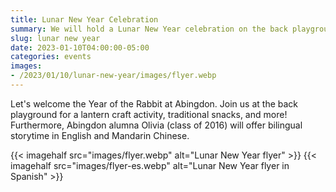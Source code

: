 ```yaml
--- 
title: Lunar New Year Celebration
summary: We will hold a Lunar New Year celebration on the back playground on Sunday, January 28.
slug: lunar new year
date: 2023-01-10T04:00:00-05:00
categories: events
images: 
- /2023/01/10/lunar-new-year/images/flyer.webp
---
```


Let's welcome the Year of the Rabbit at Abingdon. Join us at the back playground for a lantern craft activity, traditional snacks, and more! Furthermore, Abingdon alumna Olivia (class of 2016) will offer bilingual storytime in English and Mandarin Chinese.  

{{< imagehalf src="images/flyer.webp" alt="Lunar New Year flyer" >}}
{{< imagehalf src="images/flyer-es.webp" alt="Lunar New Year flyer in Spanish" >}}